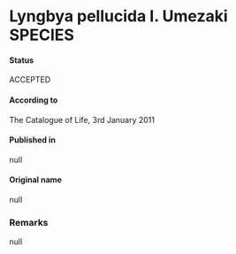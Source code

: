 # Lyngbya pellucida I. Umezaki SPECIES

#### Status
ACCEPTED

#### According to
The Catalogue of Life, 3rd January 2011

#### Published in
null

#### Original name
null

### Remarks
null